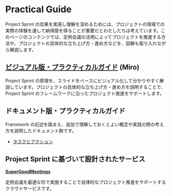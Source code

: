 # Practical Guide

Project Sprint の効果を実感し理解を深めるためには、プロジェクトの現場での実際の体験を通して納得感を得ることが重要だとわたしたちは考えています。このページのコンテンツでは、定例会議の活用によってプロジェクトを推進する方法や、プロジェクトの具体的な立ち上げ方・進め方などを、図解も取り入れながら解説します。

## [**ビジュアル版・プラクティカルガイド**](https://miro.com/app/board/uXjVMX-zl6s=/) (Miro)

Project Sprint の原理を、スライドをベースにビジュアル化して分かりやすく解説しています。プロジェクトの具体的な立ち上げ方・進め方を説明することで、Project Sprint のフレームワークに沿ったプロジェクト推進をサポートします。

## ドキュメント版・プラクティカルガイド

Framework の記述を踏まえ、追加で理解しておくとよい概念や実践の際の考え方を説明したドキュメント群です。

- [タスクとアクション](task_and_action.md)


## Project Sprint に基づいて設計されたサービス

 [**SuperGoodMeetings**](https://supergoodmeetings.com/)

定例会議を最適な形で実施することで自律的なプロジェクト推進をサポートするクラウドサービスです。
